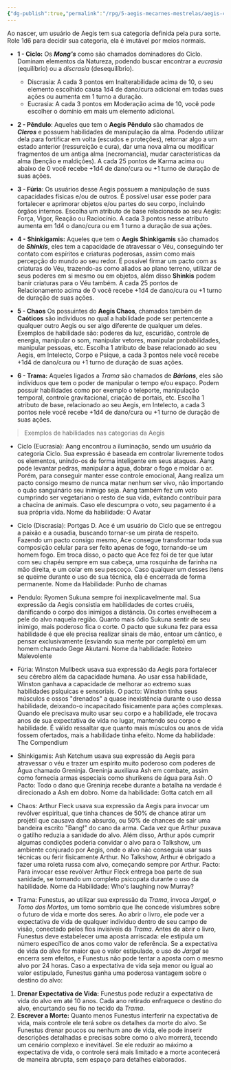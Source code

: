 ```yaml
---
{"dg-publish":true,"permalink":"/rpg/5-aegis-mecarnes-mestrelas/aegis-categorias/"}
---
```




Ao nascer, um usuário de Aegis tem sua categoria definida pela pura sorte. Role 1d6 para decidir sua categoria, ela é imutável por meios normais. 

- **1 - Ciclo:** Os ***Mong's*** como são chamados dominadores do Ciclo. Dominam elementos da Natureza, podendo buscar encontrar a *eucrasia* (equilíbrio) ou a *discrasia* (desequilíbrio).
	- Discrasia: A cada 3 pontos em Inalterabilidade acima de 10, o seu elemento escolhido causa 1d4 de dano/cura adicional em todas suas ações ou aumenta em 1 turno a duração.
	- Eucrasia: A cada 3 pontos em Moderação acima de 10, você pode escolher o domínio em mais um elemento adicional.
	
- **2 - Pêndulo**: Aqueles que tem o **Aegis Pêndulo** são chamados de ***Cleros*** e possuem habilidades de manipulação da alma. Podendo utilizar dela para fortificar em volta (escudos e proteções), retornar algo a um estado anterior (ressureição e cura), dar uma nova alma ou modificar fragmentos de um antiga alma (necromancia), mudar características da alma (benção e maldições). A cada 25 pontos de Karma acima ou abaixo de 0 você recebe +1d4 de dano/cura ou +1 turno de duração de suas ações.
	
- **3 - Fúria**: Os usuários desse Aegis possuem a manipulação de suas capacidades físicas e/ou de outros. É possível usar esse poder para fortalecer e aprimorar objetos e/ou partes do seu corpo, incluindo órgãos internos. Escolha um atributo de base relacionado ao seu Aegis: Força, Vigor, Reação ou Raciocínio. A cada 3 pontos nesse atributo aumenta em 1d4 o dano/cura ou em 1 turno a duração de sua ações.
	
- **4 - Shinkigamis:** Aqueles que tem o **Aegis Shinkigamis** são chamados de ***Shinkis***, eles tem a capacidade de atravessar o Véu, conseguindo ter contato com espíritos e criaturas poderosas, assim como mais percepção do mundo ao seu redor. É possível firmar um pacto com as criaturas do Véu, trazendo-as como aliados ao plano terreno, utilizar de seus poderes em si mesmo ou em objetos, além disso **Shinkis** podem banir criaturas para o Véu também. A cada 25 pontos de Relacionamento acima de 0 você recebe +1d4 de dano/cura ou +1 turno de duração de suas ações.
	
- **5 - Chaos** Os possuintes do **Aegis Chaos**, chamados também de **Caóticos** são indivíduos no qual a habilidade pode ser pertencente a qualquer outro Aegis ou ser algo diferente de qualquer um deles. Exemplos de habilidade são: poderes da luz, escuridão, controle de energia, manipular o som, manipular vetores, manipular probabilidades, manipular pessoas, etc. Escolha 1 atributo de base relacionado ao seu Aegis, em Intelecto, Corpo e Psique, a cada 3 pontos nele você recebe +1d4 de dano/cura ou +1 turno de duração de suas ações.
	
- **6 - Trama:** Aqueles ligados a *Trama* são chamados de ***Bárions***, eles são indivíduos que tem o poder de manipular o tempo e/ou espaço. Podem possuir habilidades como por exemplo o teleporte, manipulação temporal, controle gravitacional, criação de portais, etc. Escolha 1 atributo de base, relacionado ao seu Aegis, em Intelecto, a cada 3 pontos nele você recebe +1d4 de dano/cura ou +1 turno de duração de suas ações.


 >Exemplos de habilidades nas categorias da Aegis

- Ciclo (Eucrasia): Aang encontrou a iluminação, sendo um usuário da categoria Ciclo. Sua expressão é baseada em controlar livremente todos os elementos, unindo-os de forma inteligente em seus ataques. Aang pode levantar pedras, manipular a água, dobrar o fogo e moldar o ar. Porém, para conseguir manter esse controle emocional, Aang realiza um pacto consigo mesmo de nunca matar nenhum ser vivo, não importando o quão sanguinário seu inimigo seja. Aang também fez um voto cumprindo ser vegetariano o resto de sua vida, evitando contribuir para a chacina de animais. Caso ele descumpra o voto, seu pagamento é a sua própria vida. Nome da habilidade: O Avatar

- Ciclo (Discrasia): Portgas D. Ace é um usuário do Ciclo que se entregou a paixão e a ousadia, buscando tornar-se um pirata de respeito. Fazendo um pacto consigo mesmo, Ace consegue transformar toda sua composição celular para ser feito apenas de fogo, tornando-se um homem fogo.  Em troca disso, o pacto que Ace fez foi de ter que lutar com seu chapéu sempre em sua cabeça, uma rosquinha de farinha na mão direita, e um colar em seu pescoço. Caso qualquer um desses itens se queime durante o uso de sua técnica, ela é encerrada de forma permanente. Nome da Habilidade: Punho de chamas
  
- Pendulo: Ryomen Sukuna sempre foi inexplicavelmente mal. Sua expressão da Aegis consistia em habilidades de cortes cruéis, danificando o corpo dos inimigos a distância. Os cortes envelhecem a pele do alvo naquela região. Quanto mais ódio Sukuna sentir de seu inimigo, mais poderoso fica o corte. O pacto que sukuna fez para essa habilidade é que ele precisa realizar sinais de mão, entoar um cântico, e pensar exclusivamente (esviando sua mente por completo) em um homem chamado Gege Akutami. Nome da habilidade: Roteiro Malevolente

- Fúria: Winston Mullbeck usava sua expressão da Aegis para fortalecer seu cérebro além da capacidade humana. Ao usar essa habilidade, Winston ganhava a capacidade de melhorar ao extremo suas habilidades psíquicas e sensoriais. O pacto: Winston tinha seus músculos e ossos "drenados" a quase inexistência durante o uso dessa habilidade, deixando-o incapacitado fisicamente para ações complexas. Quando ele precisava muito usar seu corpo e a habilidade, ele trocava anos de sua expectativa de vida no lugar, mantendo seu corpo e habilidade. É válido ressaltar que quanto mais músculos ou anos de vida fossem ofertados, mais a habilidade tinha efeito. Nome da habilidade: The Compendium 

- Shinkigamis: Ash Ketchum usava sua expressão da Aegis para atravessar o véu e trazer um espírito muito poderoso com poderes de Água chamado Greninja. Greninja auxiliava Ash em combate, assim como fornecia armas especiais como shurikens de água para Ash. O Pacto: Todo o dano que Greninja recebe durante a batalha na verdade é direcionado a Ash em dobro. Nome da habilidade: Gotta catch em all

- Chaos: Arthur Fleck usava sua expressão da Aegis para invocar um revólver espiritual, que tinha chances de 50% de chance atirar um projétil que causava dano absurdo, ou 50% de chances de sair uma bandeira escrito "Bang!" do cano da arma. Cada vez que Arthur puxava o gatilho reduzia a sanidade do alvo. Além disso, Arthur após cumprir algumas condições poderia convidar o alvo para o Talkshow, um ambiente conjurado por Aegis, onde o alvo não conseguia usar suas técnicas ou ferir fisicamente Arthur. No Talkshow, Arthur é obrigado a fazer uma roleta russa com alvo, começando sempre por Arthur. Pacto: Para invocar esse revólver Arthur Fleck entrega boa parte de sua sanidade, se tornando um completo psicopata durante o uso da habilidade. Nome da Habilidade: Who's laughing now Murray?

- Trama: Funestus, ao utilizar sua expressão da _Trama_, invoca _Jargal, o Tomo dos Mortos_, um tomo sombrio que lhe concede vislumbres sobre o futuro de vida e morte dos seres. Ao abrir o livro, ele pode ver a expectativa de vida de qualquer indivíduo dentro de seu campo de visão, conectado pelos fios invisíveis da _Trama_. Antes de abrir o livro, Funestus deve estabelecer uma aposta arriscada: ele estipula um número específico de anos como valor de referência. Se a expectativa de vida do alvo for maior que o valor estipulado, o uso do _Jargal_ se encerra sem efeitos, e Funestus não pode tentar a aposta com o mesmo alvo por 24 horas. Caso a expectativa de vida seja menor ou igual ao valor estipulado, Funestus ganha uma poderosa vantagem sobre o destino do alvo:
1. **Drenar Expectativa de Vida:** Funestus pode reduzir a expectativa de vida do alvo em até 10 anos. Cada ano retirado enfraquece o destino do alvo, encurtando seu fio no tecido da _Trama_.
2. **Escrever a Morte:** Quanto menos Funestus interferir na expectativa de vida, mais controle ele terá sobre os detalhes da morte do alvo. Se Funestus drenar poucos ou nenhum ano de vida, ele pode inserir descrições detalhadas e precisas sobre como o alvo morrerá, tecendo um cenário complexo e inevitável. Se ele reduzir ao máximo a expectativa de vida, o controle será mais limitado e a morte acontecerá de maneira abrupta, sem espaço para detalhes elaborados.